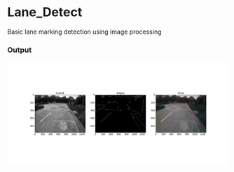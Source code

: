 # Lane_Detect
Basic lane marking detection using image processing

### Output
![output](output.png)
